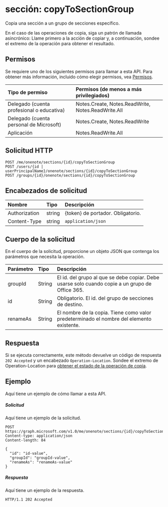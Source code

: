 # <a name="section-copytosectiongroup"></a>sección: copyToSectionGroup
Copia una sección a un grupo de secciones específico.

En el caso de las operaciones de copia, siga un patrón de llamada asincrónico:  Llame primero a la acción de copiar y, a continuación, sondee el extremo de la operación para obtener el resultado.

## <a name="permissions"></a>Permisos
Se requiere uno de los siguientes permisos para llamar a esta API. Para obtener más información, incluido cómo elegir permisos, vea [Permisos](../../../concepts/permissions_reference.md).

|Tipo de permiso      | Permisos (de menos a más privilegiados)              | 
|:--------------------|:---------------------------------------------------------| 
|Delegado (cuenta profesional o educativa) | Notes.Create, Notes.ReadWrite, Notes.ReadWrite.All    | 
|Delegado (cuenta personal de Microsoft) | Notes.Create, Notes.ReadWrite    | 
|Aplicación | Notes.ReadWrite.All | 

## <a name="http-request"></a>Solicitud HTTP
<!-- { "blockType": "ignored" } -->
```http
POST /me/onenote/sections/{id}/copyToSectionGroup
POST /users/{id | userPrincipalName}/onenote/sections/{id}/copyToSectionGroup
POST /groups/{id}/onenote/sections/{id}/copyToSectionGroup
```
## <a name="request-headers"></a>Encabezados de solicitud
| Nombre       | Tipo | Descripción|
|:---------------|:--------|:----------|
| Authorization  | string  | {token} de portador. Obligatorio. |
| Content-Type | string | `application/json` |

## <a name="request-body"></a>Cuerpo de la solicitud
En el cuerpo de la solicitud, proporcione un objeto JSON que contenga los parámetros que necesita la operación.

| Parámetro    | Tipo   |Descripción|
|:---------------|:--------|:----------|
|groupId|String|El id. del grupo al que se debe copiar. Debe usarse solo cuando copie a un grupo de Office 365.|
|id|String|Obligatorio. El id. del grupo de secciones de destino. |
|renameAs|String|El nombre de la copia. Tiene como valor predeterminado el nombre del elemento existente. |

<!--groupId missing-->
<!--|siteCollectionId|String||
|siteId|String||-->

## <a name="response"></a>Respuesta

Si se ejecuta correctamente, este método devuelve un código de respuesta `202 Accepted` y un encabezado `Operation-Location`. Sondee el extremo de Operation-Location para [obtener el estado de la operación de copia](onenoteoperation_get.md).

## <a name="example"></a>Ejemplo
Aquí tiene un ejemplo de cómo llamar a esta API.
##### <a name="request"></a>Solicitud
Aquí tiene un ejemplo de la solicitud.
<!-- {
  "blockType": "request",
  "name": "section_copytosectiongroup"
}-->
```http
POST https://graph.microsoft.com/v1.0/me/onenote/sections/{id}/copyToSectionGroup
Content-type: application/json
Content-length: 84

{
  "id": "id-value",
  "groupId": "groupId-value",
  "renameAs": "renameAs-value"
}
```

##### <a name="response"></a>Respuesta
Aquí tiene un ejemplo de la respuesta.
<!-- {
  "blockType": "response",
  "truncated": true,
  "@odata.type": "microsoft.graph.onenoteOperation"
} -->
```http
HTTP/1.1 202 Accepted
```

<!-- uuid: 8fcb5dbc-d5aa-4681-8e31-b001d5168d79
2015-10-25 14:57:30 UTC -->
<!-- {
  "type": "#page.annotation",
  "description": "section: copyToSectionGroup",
  "keywords": "",
  "section": "documentation",
  "tocPath": ""
}-->